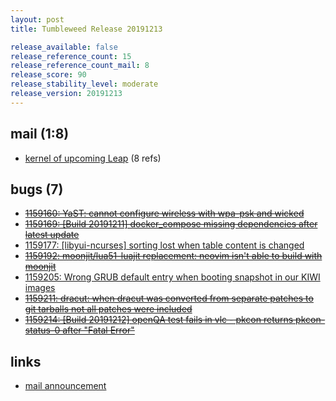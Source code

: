 ```yaml
---
layout: post
title: Tumbleweed Release 20191213

release_available: false
release_reference_count: 15
release_reference_count_mail: 8
release_score: 90
release_stability_level: moderate
release_version: 20191213
---
```


## mail (1:8)

- [kernel of upcoming Leap](https://lists.opensuse.org/opensuse-factory/2019-12/msg00081.html) (8 refs)

## bugs (7)

<!--more-->

- ~~[1159160: YaST: cannot configure wireless with wpa-psk and wicked](https://bugzilla.opensuse.org/show_bug.cgi?id=1159160)~~
- ~~[1159169: \[Build 20191211\] docker_compose missing dependencies after latest update](https://bugzilla.opensuse.org/show_bug.cgi?id=1159169)~~
- [1159177: \[libyui-ncurses\] sorting lost when table content is changed](https://bugzilla.opensuse.org/show_bug.cgi?id=1159177)
- ~~[1159192: moonjit/lua51-luajit replacement: neovim isn't able to build with moonjit](https://bugzilla.opensuse.org/show_bug.cgi?id=1159192)~~
- [1159205: Wrong GRUB default entry when booting snapshot in our KIWI images](https://bugzilla.opensuse.org/show_bug.cgi?id=1159205)
- ~~[1159211: dracut: when dracut was converted from separate patches to git tarballs not all patches were included](https://bugzilla.opensuse.org/show_bug.cgi?id=1159211)~~
- ~~[1159214: \[Build 20191212\] openQA test fails in vlc - pkcon returns pkcon-status-0 after "Fatal Error"](https://bugzilla.opensuse.org/show_bug.cgi?id=1159214)~~



## links

- [mail announcement](https://lists.opensuse.org/opensuse-factory/2019-12/msg00079.html)
